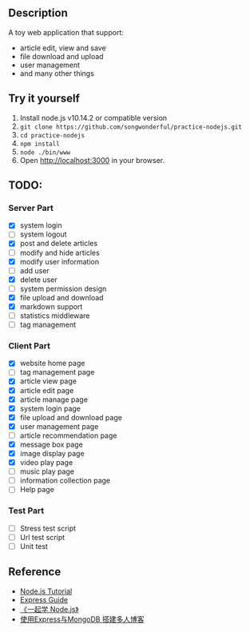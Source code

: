 ## Description
A toy web application that support:
+ article edit, view and save
+ file download and upload
+ user management
+ and many other things

## Try it yourself
1. Install node.js v10.14.2 or compatible version
2. `git clone https://github.com/songwonderful/practice-nodejs.git`
3. `cd practice-nodejs`
4. `npm install`
5. `node ./bin/www`
6. Open [http://localhost:3000](http://localhost:3000) in your browser.

## TODO:
### Server Part
- [x] system login
- [ ] system logout
- [x] post and delete articles
- [ ] modify and hide articles
- [x] modify user information
- [ ] add user
- [x] delete user
- [ ] system permission design
- [x] file upload and download
- [x] markdown support
- [ ] statistics middleware
- [ ] tag management

### Client Part
- [x] website home page
- [ ] tag management page
- [x] article view page
- [x] article edit page
- [x] article manage page
- [x] system login page
- [x] file upload and download page
- [x] user management page
- [ ] article recommendation page
- [x] message box page
- [x] image display page
- [x] video play page
- [ ] music play page
- [ ] information collection page
- [ ] Help page

### Test Part
- [ ] Stress test script
- [ ] Url test script
- [ ] Unit test

## Reference
+ [Node.js Tutorial](https://www.tutorialspoint.com/nodejs)
+ [Express Guide](https://expressjs.com/en/guide/routing.html)
+ [《一起学 Node.js》](https://github.com/nswbmw/N-blog)
+ [ 使用Express与MongoDB 搭建多人博客](http://wiki.jikexueyuan.com/project/express-mongodb-setup-blog/simple-blog.html)